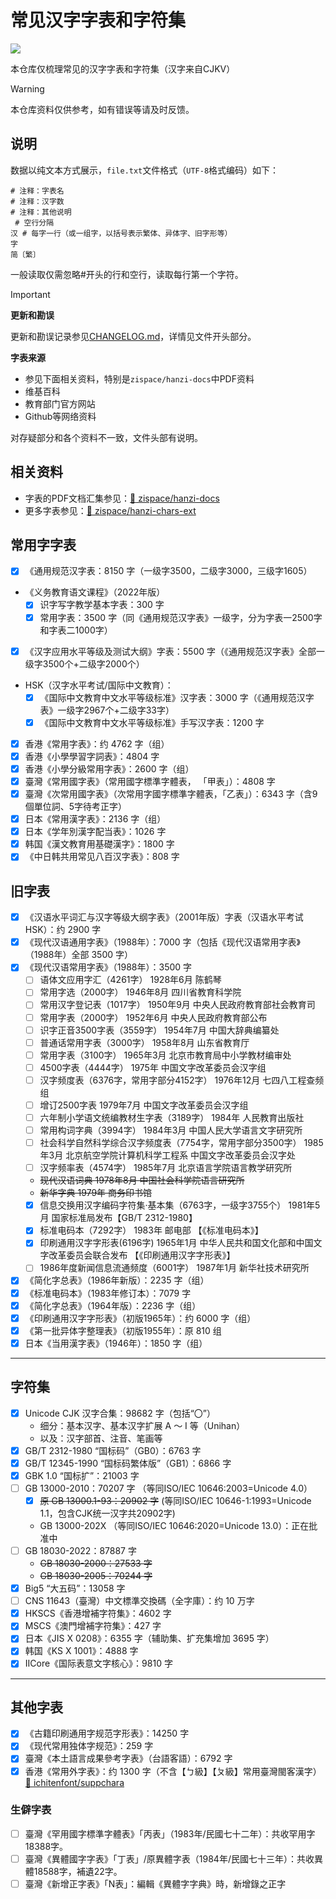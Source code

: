 # 常见汉字字表和字符集

![](https://img.shields.io/badge/汉字_hanzi-005AF0?style=for-the-badge)

本仓库仅梳理常见的汉字字表和字符集（汉字来自CJKV）

> [!WARNING]
>
> 本仓库资料仅供参考，如有错误等请及时反馈。

## 说明

数据以纯文本方式展示，`file.txt`文件格式（`UTF-8`格式编码）如下：

```plaintext
# 注释：字表名
# 注释：汉字数
# 注释：其他说明
 # 空行分隔
汉 # 每字一行（或一组字，以括号表示繁体、异体字、旧字形等）
字
简〔繁〕

```

一般读取仅需忽略#开头的行和空行，读取每行第一个字符。

> [!IMPORTANT]
>
> **更新和勘误**
>
> 更新和勘误记录参见[CHANGELOG.md](./CHANGELOG.md)，详情见文件开头部分。
>
> **字表来源**
>
> - 参见下面相关资料，特别是`zispace/hanzi-docs`中PDF资料
> - 维基百科
> - 教育部门官方网站
> - Github等网络资料
>
> 对存疑部分和各个资料不一致，文件头部有说明。

## 相关资料

- 字表的PDF文档汇集参见：[:link: zispace/hanzi-docs](https://github.com/zispace/hanzi-docs)
- 更多字表参见：[:link: zispace/hanzi-chars-ext](https://github.com/zispace/hanzi-chars-ext)

## 常用字字表

- [x] 《通用规范汉字表：8150 字（一级字3500，二级字3000，三级字1605）
- 《义务教育语文课程》（2022年版）
  - [x] 识字写字教学基本字表：300 字
  - [x] 常用字表：3500 字（同《通用规范汉字表》一级字，分为字表一2500字和字表二1000字）
- [x] 《汉字应用水平等级及测试大纲》字表：5500 字（《通用规范汉字表》全部一级字3500个+二级字2000个）
- HSK（汉字水平考试/国际中文教育）：
  - [x] 《国际中文教育中文水平等级标准》汉字表：3000 字（《通用规范汉字表》一级字2967个+二级字33字）
  - [x] 《国际中文教育中文水平等级标准》手写汉字表：1200 字
- [x] 香港《常用字表》：约 4762 字（组）
- [x] 香港《小學學習字詞表》：4804 字
- [x] 香港《小學分級常用字表》：2600 字（组）
- [x] 臺灣《常用國字表》（常用國字標準字體表， 「甲表」）：4808 字
- [x] 臺灣《次常用國字表》（次常用字國字標準字體表，「乙表」）：6343 字（含9個單位詞、5字待考正字）
- [x] 日本《常用漢字表》：2136 字（组）
- [x] 日本《学年別漢字配当表》：1026 字
- [x] 韩国《漢文教育用基礎漢字》：1800 字
- [x] 《中日韩共用常见八百汉字表》：808 字

## 旧字表

- [x] 《汉语水平词汇与汉字等级大纲字表》（2001年版）字表（汉语水平考试HSK）：约 2900 字
- [x] 《现代汉语通用字表》（1988年）：7000 字（包括《现代汉语常用字表》（1988年）全部 3500 字）
- [x] 《现代汉语常用字表》（1988年）：3500 字
  - [ ] 语体文应用字汇（4261字） 1928年6月 陈鹤琴
  - [ ] 常用字选（2000字） 1946年8月 四川省教育科学院
  - [ ] 常用汉字登记表（1017字） 1950年9月 中央人民政府教育部社会教育司
  - [ ] 常用字表（2000字） 1952年6月 中央人民政府教育部公布
  - [ ] 识字正音3500字表（3559字） 1954年7月 中国大辞典编纂处
  - [ ] 普通话常用字表（3000字） 1958年8月 山东省教育厅
  - [ ] 常用字表（3100字） 1965年3月 北京市教育局中小学教材编审处
  - [ ] 4500字表（4444字） 1975年 中国文字改革委员会汉字组
  - [ ] 汉字频度表（6376字，常用字部分4152字） 1976年12月 七四八工程查频组
  - [ ] 增订2500字表 1979年7月 中国文字改革委员会汉字组
  - [ ] 六年制小学语文统编教材生字表（3189字） 1984年 人民教育出版社
  - [ ] 常用构词字典（3994字） 1984年3月 中国人民大学语言文字研究所
  - [ ] 社会科学自然科学综合汉字频度表（7754字，常用字部分3500字） 1985年3月 北京航空学院计算机科学工程系 中国文字改革委员会汉字处
  - [ ] 汉字频率表（4574字） 1985年7月 北京语言学院语言教学研究所
  - ~~现代汉语词典 1978年8月 中国社会科学院语言研究所~~
  - ~~新华字典 1979年 商务印书馆~~
  - [x] 信息交换用汉字编码字符集·基本集（6763字，一级字3755个） 1981年5月 国家标准局发布【GB/T 2312-1980】
  - [x] 标准电码本（7292字） 1983年 邮电部 【《标准电码本》】
  - [x] 印刷通用汉字字形表(6196字) 1965年1月 中华人民共和国文化部和中国文字改革委员会联合发布 【《印刷通用汉字字形表》】
  - [ ] 1986年度新闻信息流通频度（6001字） 1987年1月 新华社技术研究所
- [x] 《简化字总表》（1986年新版）：2235 字（组）
- [x] 《标准电码本》（1983年修订本）：7079 字
- [x] 《简化字总表》（1964年版）：2236 字（组）
- [x] 《印刷通用汉字字形表》（初版1965年）：约 6000 字（组）
- [x] 《第一批异体字整理表》（初版1955年）：原 810 组
- [x] 日本《当用漢字表》（1946年）：1850 字（组）

---

## 字符集

- [x] Unicode CJK 汉字合集：98682 字（包括“〇”）
  - 细分：基本汉字、基本汉字扩展 A ～ I 等（Unihan）
  - 以及：汉字部首、注音、笔画等
- [x] GB/T 2312-1980 “国标码”（GB0）：6763 字
- [x] GB/T 12345-1990 “国标码繁体版”（GB1）：6866 字
- [x] GBK 1.0 “国标扩”：21003 字
- [ ] GB 13000-2010：70207 字 （等同ISO/IEC 10646:2003=Unicode 4.0）
  - [x] ~~原 GB 13000.1-93：20902 字~~ (等同ISO/IEC 10646-1:1993=Unicode 1.1，包含CJK统一汉字共20902字)
  - GB 13000-202X （等同ISO/IEC 10646:2020=Unicode 13.0）：正在批准中
- [ ] GB 18030-2022：87887 字
  - ~~GB 18030-2000：27533 字~~
  - ~~GB 18030-2005：70244 字~~
- [x] Big5 “大五码”：13058 字
- [ ] CNS 11643（臺灣）中文標準交換碼（全字庫）：约 10 万字
- [x] HKSCS《香港增補字符集》：4602 字
- [x] MSCS《澳門增補字符集》：427 字
- [x] 日本《JIS X 0208》：6355 字（辅助集、扩充集增加 3695 字）
- [x] 韩国《KS X 1001》：4888 字
- [x] IICore《国际表意文字核心》：9810 字

---

## 其他字表

- [x] 《古籍印刷通用字规范字形表》：14250 字
- [x] 《现代常用独体字规范》：259 字
- [x] 臺灣《本土語言成果參考字表》（台語客語）：6792 字
- [x] 香港《常用外字表》：约 1300 字（不含【ㄅ級】【ㄆ級】常用臺灣閩客漢字） [:link: ichitenfont/suppchara](https://github.com/ichitenfont/suppchara)

### 生僻字表

<!-- https://dict.variants.moe.edu.tw/page.jsp?ID=68 -->

- [ ] 臺灣《罕用國字標準字體表》「丙表」（1983年/民國七十二年）：共收罕用字18388字。
- [ ] 臺灣《異體國字字表》「丁表」/原異體字表（1984年/民國七十三年）：共收異體18588字，補遺22字。
- [ ] 臺灣《新增正字表》「N表」：編輯《異體字字典》時，新增錄之正字
